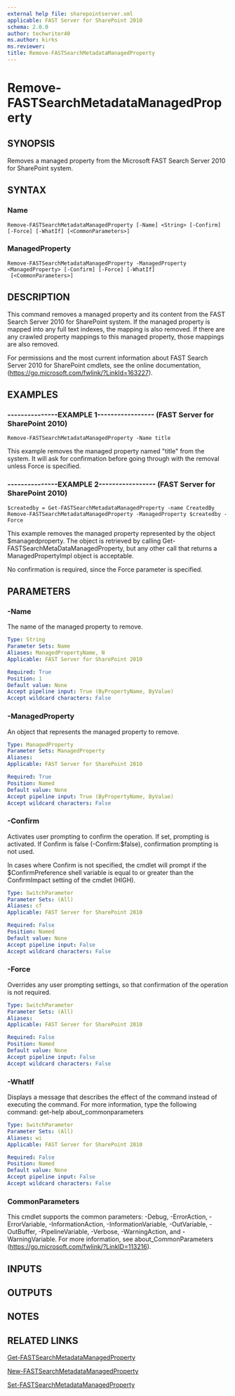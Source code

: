 ```yaml
---
external help file: sharepointserver.xml
applicable: FAST Server for SharePoint 2010
schema: 2.0.0
author: techwriter40
ms.author: kirks
ms.reviewer: 
title: Remove-FASTSearchMetadataManagedProperty
---
```


# Remove-FASTSearchMetadataManagedProperty

## SYNOPSIS
Removes a managed property from the Microsoft FAST Search Server 2010 for SharePoint system.

## SYNTAX

### Name
```
Remove-FASTSearchMetadataManagedProperty [-Name] <String> [-Confirm] [-Force] [-WhatIf] [<CommonParameters>]
```

### ManagedProperty
```
Remove-FASTSearchMetadataManagedProperty -ManagedProperty <ManagedProperty> [-Confirm] [-Force] [-WhatIf]
 [<CommonParameters>]
```

## DESCRIPTION
This command removes a managed property and its content from the FAST Search Server 2010 for SharePoint system.
If the managed property is mapped into any full text indexes, the mapping is also removed.
If there are any crawled property mappings to this managed property, those mappings are also removed.

For permissions and the most current information about FAST Search Server 2010 for SharePoint cmdlets, see the online documentation, (https://go.microsoft.com/fwlink/?LinkId=163227).

## EXAMPLES

### ---------------EXAMPLE 1----------------- (FAST Server for SharePoint 2010)
```
Remove-FASTSearchMetadataManagedProperty -Name title
```

This example removes the managed property named "title" from the system.
It will ask for confirmation before going through with the removal unless Force is specified.

### ---------------EXAMPLE 2----------------- (FAST Server for SharePoint 2010)
```
$createdby = Get-FASTSearchMetadataManagedProperty -name CreatedBy
Remove-FASTSearchMetadataManagedProperty -ManagedProperty $createdby -Force
```

This example removes the managed property represented by the object $managedproperty.
The object is retrieved by calling Get-FASTSearchMetaDataManagedProperty, but any other call that returns a ManagedPropertyImpl object is acceptable.

No confirmation is required, since the Force parameter is specified.

## PARAMETERS

### -Name
The name of the managed property to remove.

```yaml
Type: String
Parameter Sets: Name
Aliases: ManagedPropertyName, N
Applicable: FAST Server for SharePoint 2010

Required: True
Position: 1
Default value: None
Accept pipeline input: True (ByPropertyName, ByValue)
Accept wildcard characters: False
```

### -ManagedProperty
An object that represents the managed property to remove.

```yaml
Type: ManagedProperty
Parameter Sets: ManagedProperty
Aliases: 
Applicable: FAST Server for SharePoint 2010

Required: True
Position: Named
Default value: None
Accept pipeline input: True (ByPropertyName, ByValue)
Accept wildcard characters: False
```

### -Confirm
Activates user prompting to confirm the operation.
If set, prompting is activated.
If Confirm is false (-Confirm:$false), confirmation prompting is not used.

In cases where Confirm is not specified, the cmdlet will prompt if the $ConfirmPreference shell variable is equal to or greater than the ConfirmImpact setting of the cmdlet (HIGH).

```yaml
Type: SwitchParameter
Parameter Sets: (All)
Aliases: cf
Applicable: FAST Server for SharePoint 2010

Required: False
Position: Named
Default value: None
Accept pipeline input: False
Accept wildcard characters: False
```

### -Force
Overrides any user prompting settings, so that confirmation of the operation is not required.

```yaml
Type: SwitchParameter
Parameter Sets: (All)
Aliases: 
Applicable: FAST Server for SharePoint 2010

Required: False
Position: Named
Default value: None
Accept pipeline input: False
Accept wildcard characters: False
```

### -WhatIf
Displays a message that describes the effect of the command instead of executing the command.
For more information, type the following command: get-help about_commonparameters

```yaml
Type: SwitchParameter
Parameter Sets: (All)
Aliases: wi
Applicable: FAST Server for SharePoint 2010

Required: False
Position: Named
Default value: None
Accept pipeline input: False
Accept wildcard characters: False
```

### CommonParameters
This cmdlet supports the common parameters: -Debug, -ErrorAction, -ErrorVariable, -InformationAction, -InformationVariable, -OutVariable, -OutBuffer, -PipelineVariable, -Verbose, -WarningAction, and -WarningVariable. For more information, see about_CommonParameters (https://go.microsoft.com/fwlink/?LinkID=113216).

## INPUTS

## OUTPUTS

## NOTES

## RELATED LINKS

[Get-FASTSearchMetadataManagedProperty](Get-FASTSearchMetadataManagedProperty.md)

[New-FASTSearchMetadataManagedProperty](New-FASTSearchMetadataManagedProperty.md)

[Set-FASTSearchMetadataManagedProperty](Set-FASTSearchMetadataManagedProperty.md)

